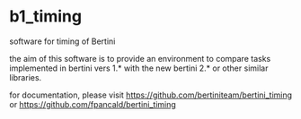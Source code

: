 b1_timing
============

software for timing of Bertini

the aim of this software is to provide an environment to compare tasks implemented in bertini vers 1.* with the new bertini 2.* or other similar libraries.  

for documentation, please visit https://github.com/bertiniteam/bertini_timing or https://github.com/fpancald/bertini_timing
